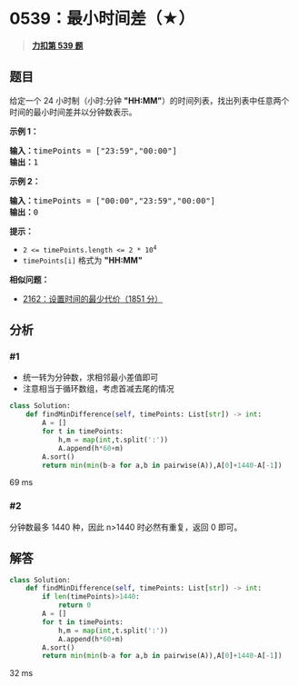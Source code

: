 # 0539：最小时间差（★）


> <u>**[力扣第 539 题](https://leetcode.cn/problems/minimum-time-difference/)**</u>

## 题目

<p>给定一个 24 小时制（小时:分钟 <strong>"HH:MM"</strong>）的时间列表，找出列表中任意两个时间的最小时间差并以分钟数表示。</p>



<p><strong>示例 1：</strong></p>

<pre>
<strong>输入：</strong>timePoints = ["23:59","00:00"]
<strong>输出：</strong>1
</pre>

<p><strong>示例 2：</strong></p>

<pre>
<strong>输入：</strong>timePoints = ["00:00","23:59","00:00"]
<strong>输出：</strong>0
</pre>



<p><strong>提示：</strong></p>

<ul>
<li><code>2 &lt;= timePoints.length &lt;= 2 * 10<sup>4</sup></code></li>
<li><code>timePoints[i]</code> 格式为 <strong>"HH:MM"</strong></li>
</ul>


**相似问题：**
- [2162：设置时间的最少代价（1851 分）](/leetcode/2162)


## 分析

### #1

- 统一转为分钟数，求相邻最小差值即可
- 注意相当于循环数组，考虑首减去尾的情况
```python
class Solution:
    def findMinDifference(self, timePoints: List[str]) -> int:
        A = []
        for t in timePoints:
            h,m = map(int,t.split(':'))
            A.append(h*60+m)
        A.sort()
        return min(min(b-a for a,b in pairwise(A)),A[0]+1440-A[-1])
```
69 ms

### #2

分钟数最多 1440 种，因此 n>1440 时必然有重复，返回 0 即可。
## 解答


```python
class Solution:
    def findMinDifference(self, timePoints: List[str]) -> int:
        if len(timePoints)>1440:
            return 0
        A = []
        for t in timePoints:
            h,m = map(int,t.split(':'))
            A.append(h*60+m)
        A.sort()
        return min(min(b-a for a,b in pairwise(A)),A[0]+1440-A[-1])
```
32 ms
